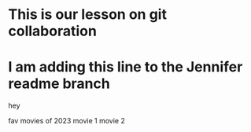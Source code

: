 # This is our lesson on git collaboration

# I am adding this line to the Jennifer readme branch

hey

fav movies of 2023
movie 1
movie 2
